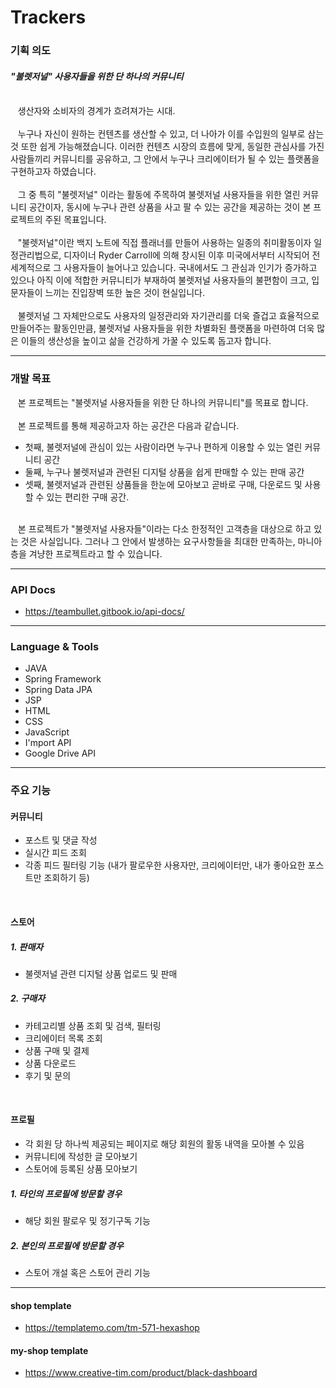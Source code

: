 
# Trackers

### 기획 의도
#### <i>"불렛저널" 사용자들을 위한 단 하나의 커뮤니티</i>
<br>
&nbsp;&nbsp;  생산자와 소비자의 경계가 흐려져가는 시대.<br>
<br>
&nbsp;&nbsp;  누구나 자신이 원하는 컨텐츠를 생산할 수 있고, 더 나아가 이를 수입원의 일부로 삼는 것 또한 쉽게 가능해졌습니다. 이러한 컨텐츠 시장의 흐름에 맞게, 동일한 관심사를 가진 사람들끼리 커뮤니티를 공유하고, 그 안에서 누구나 크리에이터가 될 수 있는 플랫폼을 구현하고자 하였습니다.<br>
<br>
&nbsp;&nbsp;  그 중 특히 "불렛저널" 이라는 활동에 주목하여 불렛저널 사용자들을 위한 열린 커뮤니티 공간이자, 동시에 누구나 관련 상품을 사고 팔 수 있는 공간을 제공하는 것이 본 프로젝트의 주된 목표입니다.<br>
<br>
&nbsp;&nbsp;  "불렛저널"이란 백지 노트에 직접 플래너를 만들어 사용하는 일종의 취미활동이자 일정관리법으로, 디자이너 Ryder Carroll에 의해 창시된 이후 미국에서부터 시작되어 전세계적으로 그 사용자들이 늘어나고 있습니다. 국내에서도 그 관심과 인기가 증가하고 있으나 아직 이에 적합한 커뮤니티가 부재하여 불렛저널 사용자들의 불편함이 크고, 입문자들이 느끼는 진입장벽 또한 높은 것이 현실입니다.<br>
<br>
&nbsp;&nbsp;  불렛저널 그 자체만으로도 사용자의 일정관리와 자기관리를 더욱 즐겁고 효율적으로 만들어주는 활동인만큼, 불렛저널 사용자들을 위한 차별화된 플랫폼을 마련하여 더욱 많은 이들의 생산성을 높이고 삶을 건강하게 가꿀 수 있도록 돕고자 합니다.<br>

---

### 개발 목표
&nbsp;&nbsp;  본 프로젝트는 "불렛저널 사용자들을 위한 단 하나의 커뮤니티"를 목표로 합니다. <br>
 <br>
&nbsp;&nbsp;  본 프로젝트를 통해 제공하고자 하는 공간은 다음과 같습니다. <br>
- 첫째, 불렛저널에 관심이 있는 사람이라면 누구나 편하게 이용할 수 있는 열린 커뮤니티 공간 <br>
- 둘째, 누구나 불렛저널과 관련된 디지털 상품을 쉽게 판매할 수 있는 판매 공간 <br>
- 셋째, 불렛저널과 관련된 상품들을 한눈에 모아보고 곧바로 구매, 다운로드 및 사용할 수 있는 편리한 구매 공간. <br>
 <br>
&nbsp;&nbsp;  본 프로젝트가 "불렛저널 사용자들"이라는 다소 한정적인 고객층을 대상으로 하고 있는 것은 사실입니다. 그러나 그 안에서 발생하는 요구사항들을 최대한 만족하는, 마니아층을 겨냥한 프로젝트라고 할 수 있습니다.

---

### API Docs
- https://teambullet.gitbook.io/api-docs/  <br>

---

### Language & Tools
- JAVA
- Spring Framework
- Spring Data JPA
- JSP
- HTML
- CSS
- JavaScript
- I'mport API
- Google Drive API

---

### 주요 기능

#### 커뮤니티 
- 포스트 및 댓글 작성
- 실시간 피드 조회
- 각종 피드 필터링 기능 (내가 팔로우한 사용자만, 크리에이터만, 내가 좋아요한 포스트만 조회하기 등)
<br>
  
#### 스토어
##### 1. 판매자
- 불렛저널 관련 디지털 상품 업로드 및 판매
##### 2. 구매자
- 카테고리별 상품 조회 및 검색, 필터링
- 크리에이터 목록 조회
- 상품 구매 및 결제
- 상품 다운로드
- 후기 및 문의 
<br>
  
#### 프로필
- 각 회원 당 하나씩 제공되는 페이지로 해당 회원의 활동 내역을 모아볼 수 있음
- 커뮤니티에 작성한 글 모아보기
- 스토어에 등록된 상품 모아보기
##### 1. 타인의 프로필에 방문할 경우
- 해당 회원 팔로우 및 정기구독 기능
##### 2. 본인의 프로필에 방문할 경우
- 스토어 개설 혹은 스토어 관리 기능

---

#### shop template
- https://templatemo.com/tm-571-hexashop

#### my-shop template
- https://www.creative-tim.com/product/black-dashboard
